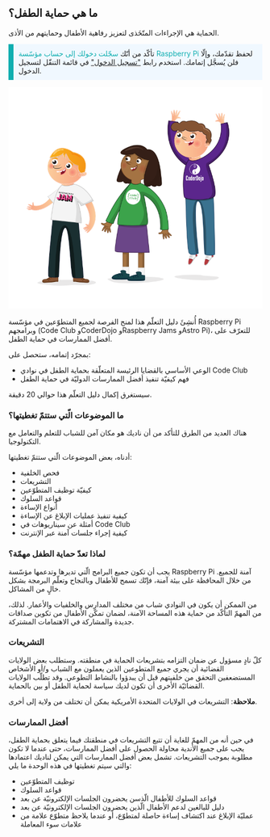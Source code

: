 ## ما هي حماية الطفل؟

الحماية هي الإجراءات المتّخَذى لتعزيز رفاهية الأطفال وحمايتهم من الأذى.

<p style="border-left: solid; border-width:10px; border-color: #0faeb0; background-color: aliceblue; padding: 10px;">
تأكّد من أنّك <span style="color: #0faeb0">سجّلت دخولك إلى حساب مؤسّسة Raspberry Pi</span> لحفظ تقدّمك، وإلّا فلن يُسجَّل إتمامك. استخدم رابط <a href="https://my.raspberrypi.org/login">"تسجيل الدخول"</a> في قائمة التنقّل لتسجيل الدخول.
</p>

![ثلاثة أطفال واقفون.](images/3-RPF-Kids.png)

أُنشِئَ دليل التعلّم هذا لمنح الفرصة لجميع المتطوّعين في مؤسّسة Raspberry Pi وبرامجهم (Code Club وCoderDojo وRaspberry Jams وAstro Pi)، للتعرّف على أفضل الممارسات في حماية الطفل.

بمجرّد إتمامه، ستحصل على:

* الوعي الأساسي بالقضايا الرئيسة المتعلّقة بحماية الطفل في نوادي Code Club
* فهم كيفيّة تنفيذ أفضل الممارسات الدوليّة في حماية الطفل

سيستغرق إكمال دليل التعلّم هذا حوالي 20 دقيقة.

### ما الموضوعات الّتي ستتمّ تغطيتها؟

هناك العديد من الطرق للتأكد من أن ناديك هو مكان آمن للشباب للتعلم والتعامل مع التكنولوجيا.

أدناه، بعض الموضوعات الّتي ستتمّ تغطيتها:

* فحص الخلفية
* التشريعات
* كيفيّة توظيف المتطوّعين
* قواعد السلوك
* أنواع الإساءة
* كيفية تنفيذ عمليات الإبلاغ عن الإساءة
* أمثلة عن سيناريوهات في Code Club
* كيفية إجراء جلسات آمنة عبر الإنترنت

### لماذا تعدّ حماية الطفل مهمّة؟

يجب أن تكون جميع البرامج الّتي تديرها وتدعمها مؤسّسة Raspberry Pi آمنة للجميع. من خلال المحافظة على بيئة آمنة، فإنّك تسمح للأطفال وبالنجاح وتعلّم البرمجة بشكل خالٍ من المشاكل.

من الممكن أن يكون في النوادي شباب من مختلف المدارس والخلفيات والأعمار. لذلك، من المهمّ التأكّد من حماية هذه المساحة الآمنة، لضمان تمكّن الأطفال من تكوين صداقات جديدة والمشاركة في الاهتمامات المشتركة.

### التشريعات

كلّ نادٍ مسؤول عن ضمان التزامه بتشريعات الحماية في منطقته. وستطلب بعض الولايات القضائية أن يجري جميع المتطوعين الذين يعملون مع الشباب و/أو الأشخاص المستضعفين التحقق من خلفيتهم قبل أن يبدؤوا بالنشاط التطوعي. وقد تطلّب الولايات القضائيّة الأخرى أن تكون لديك سياسة لحماية الطفل أو بين بالحماية.

**ملاحظة**: التشريعات في الولايات المتحدة الأمريكية يمكن أن تختلف من ولاية إلى أخرى.

### أفضل الممارسات

في حين أنه من المهمّ للغاية أن تتبع التشريعات في منطقتك فيما يتعلق بحماية الطفل، يجب على جميع الأندية محاولة الحصول على أفضل الممارسات، حتى عندما لا تكون مطلوبة بموجب التشريعات. تشمل بعض أفضل الممارسات التي يمكن لناديك اعتمادها والتي سيتم تغطيتها في هذه الوحدة ما يلي:

* توظيف المتطوّعين
* قواعد السلوك
* قواعد السلوك للأطفال الّذسن يحضرون الجلسات الإلكترونيّة عن بعد
* دليل للبالغين لدعم الأطفال الّذين يحضرون الجلسات الإلكترونيّة عن بعد
* عمليّة الإبلاغ عند اكتشاف إساءة حاصلة لمتطوّع، أو عندما يلاحظ متطوّع علامة من علامات سوء المعاملة
